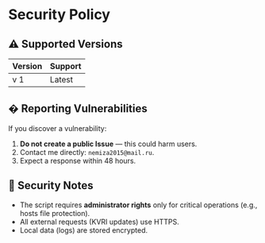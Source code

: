 # Security Policy  

## ⚠️ Supported Versions  
| Version | Support           |  
|---------|-------------------|  
| v 1     |    Latest         |  


## � Reporting Vulnerabilities  
If you discover a vulnerability:  
1. **Do not create a public Issue** — this could harm users.  
2. Contact me directly: `nemiza2015@mail.ru`.  
3. Expect a response within 48 hours.  

## 🔐 Security Notes  
- The script requires **administrator rights** only for critical operations (e.g., hosts file protection).  
- All external requests (KVRI updates) use HTTPS.  
- Local data (logs) are stored encrypted.  